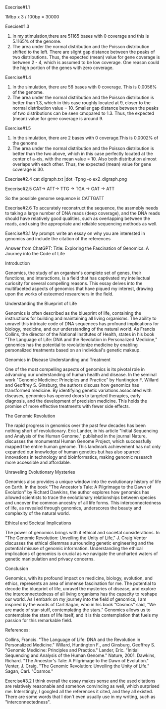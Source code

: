 Execrise#1.1

1Mbp x 3 / 100bp = 30000 

Execise#1.3 
1. In my stimulation,there are 51165 bases with 0 coverage and this is 5.1165% of the genome. 
2. The area under the normal distribution and the Poisson distribution shifted to the left. There are slight gap distance between the peaks of two distributions. Thus, the expected (mean) value for gene coverage is between 2 - 4, which is assumed to be low coverage. One reason could the high portion of the genes with zero coverage. 

Exercise#1.4
1. In the simulation, there are 56 bases with 0 coverage. This is 0.0056% of the genome. 
2. The area under the normal distribution and the Poisson distribution is better than 1.3, which in this case roughly located at 9, closer to the normal distribution value = 10. Smaller gap distance between the peaks of two distributions can be seen cmopared to 1.3.  Thus, the expected (mean) value for gene coverage is around 9. 


Exercise#1.5
1. In the simulation, there are 2 bases with 0 coverage.This is 0.0002% of the genome
2. The area under the normal distribution and the Poisson distribution is better than the two above, which in this case perfectly located at the center of a-xis, with the mean value = 10. Also both distribution almost overlaps with each other. Thus, the expected (mean) value for gene coverage is 30. 


Execrise#2.4
cat digraph.txt |dot  -Tpng -o ex2_digraph.png

Execrise#2.5
CAT-> ATT-> TTG -> TGA -> GAT -> ATT

So the possible genome sequence is CATTGATT

Execrise#2.6
To accurately reconstruct the sequence, the assmebly needs to taking a large number of DNA reads (deep coverage), and the DNA reads should have relatively good qualities, such as overlapping between the reads, and using the appropriate and reliable sequencing methods as well. 

Exercise#3.1 
My prompt: write an essay on why you are interested in genomics and include the citation of the references 

Answer from ChatGPT:
Title: Exploring the Fascination of Genomics: A Journey into the Code of Life

Introduction

Genomics, the study of an organism's complete set of genes, their functions, and interactions, is a field that has captivated my intellectual curiosity for several compelling reasons. This essay delves into the multifaceted aspects of genomics that have piqued my interest, drawing upon the works of esteemed researchers in the field.

Understanding the Blueprint of Life

Genomics is often described as the blueprint of life, containing the instructions for building and maintaining all living organisms. The ability to unravel this intricate code of DNA sequences has profound implications for biology, medicine, and our understanding of the natural world. As Francis Collins, the director of the National Institutes of Health, states in his book "The Language of Life: DNA and the Revolution in Personalized Medicine," genomics has the potential to revolutionize medicine by enabling personalized treatments based on an individual's genetic makeup.

Genomics in Disease Understanding and Treatment

One of the most compelling aspects of genomics is its pivotal role in advancing our understanding of human health and disease. In the seminal work "Genomic Medicine: Principles and Practice" by Huntington F. Willard and Geoffrey S. Ginsburg, the authors discuss how genomics has transformed medicine. By identifying genetic variations associated with diseases, genomics has opened doors to targeted therapies, early diagnosis, and the development of precision medicine. This holds the promise of more effective treatments with fewer side effects.

The Genomic Revolution

The rapid progress in genomics over the past few decades has been nothing short of revolutionary. Eric Lander, in his article "Initial Sequencing and Analysis of the Human Genome," published in the journal Nature, discusses the monumental Human Genome Project, which successfully mapped the entire human genome. This landmark achievement has not only expanded our knowledge of human genetics but has also spurred innovations in technology and bioinformatics, making genomic research more accessible and affordable.

Unraveling Evolutionary Mysteries

Genomics also provides a unique window into the evolutionary history of life on Earth. In the book "The Ancestor's Tale: A Pilgrimage to the Dawn of Evolution" by Richard Dawkins, the author explores how genomics has allowed scientists to trace the evolutionary relationships between species and uncover the common ancestry of all life forms. This interconnectedness of life, as revealed through genomics, underscores the beauty and complexity of the natural world.

Ethical and Societal Implications

The power of genomics brings with it ethical and societal considerations. In "The Genomic Revolution: Unveiling the Unity of Life," J. Craig Venter discusses the ethical dilemmas surrounding genetic engineering and the potential misuse of genomic information. Understanding the ethical implications of genomics is crucial as we navigate the uncharted waters of genetic manipulation and privacy concerns.

Conclusion

Genomics, with its profound impact on medicine, biology, evolution, and ethics, represents an area of immense fascination for me. The potential to decode the blueprint of life, unravel the mysteries of disease, and explore the interconnectedness of all living organisms has the capacity to reshape our world. As I embark on my journey into the field of genomics, I am inspired by the words of Carl Sagan, who in his book "Cosmos" said, "We are made of star-stuff, contemplating the stars." Genomics allows us to contemplate the stars of life itself, and it is this contemplation that fuels my passion for this remarkable field.

References:

Collins, Francis. "The Language of Life: DNA and the Revolution in Personalized Medicine."
Willard, Huntington F., and Ginsburg, Geoffrey S. "Genomic Medicine: Principles and Practice."
Lander, Eric. "Initial Sequencing and Analysis of the Human Genome." Nature, 2001.
Dawkins, Richard. "The Ancestor's Tale: A Pilgrimage to the Dawn of Evolution."
Venter, J. Craig. "The Genomic Revolution: Unveiling the Unity of Life."
Sagan, Carl. "Cosmos."



Exercise#3.2 
I think overall the essay makes sense and the used citations are relatively reasonable and somehow convincing as well, which surprised me. Interstingly, I googled all the references it cited, and they all existed. There are some words that I don't even usually use in my writing, such as "interconnectedness". 
